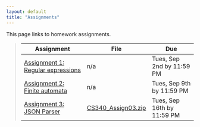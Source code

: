 ```yaml
---
layout: default
title: "Assignments"
---
```


This page links to homework assignments.

> Assignment | File | Due
> ---------- | ---- | ---
> [Assignment 1: Regular expressions](assign01.html) | n/a | Tues, Sep 2nd by 11:59 PM
> [Assignment 2: Finite automata](assign02.html) | n/a | Tues, Sep 9th by 11:59 PM
> [Assignment 3: JSON Parser](assign03.html) | [CS340\_Assign03.zip](CS340_Assign03.zip) | Tues, Sep 16th by 11:59 PM
